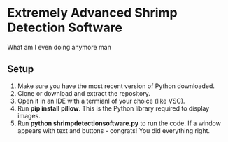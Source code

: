 # Extremely Advanced Shrimp Detection Software
What am I even doing anymore man

## Setup
1. Make sure you have the most recent version of Python downloaded.
2. Clone or download and extract the repository.
3. Open it in an IDE with a termianl of your choice (like VSC).
4. Run **pip install pillow**. This is the Python library required to display images.
5. Run **python shrimpdetectionsoftware.py** to run the code. If a window appears with text and buttons - congrats! You did everything right.
